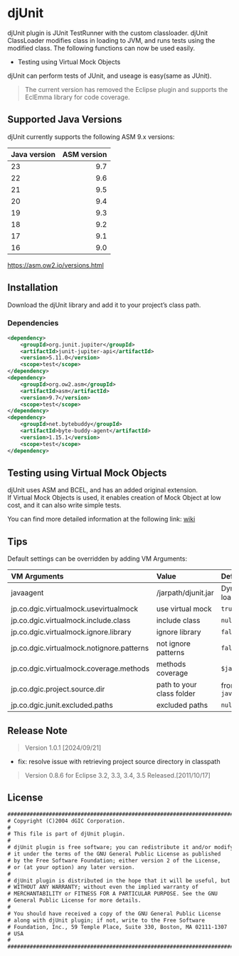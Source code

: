 # djUnit
djUnit plugin is JUnit TestRunner with the custom classloader.
djUnit ClassLoader modifies class in loading to JVM, and runs tests using the modified class. The following functions can now be used easily.

- Testing using Virtual Mock Objects

djUnit can perform tests of JUnit, and useage is easy(same as JUnit).

> The current version has removed the Eclipse plugin and supports the EclEmma library for code coverage.

## Supported Java Versions
djUnit currently supports the following ASM 9.x versions:

| Java version | ASM version |
| :----------- | -----------: |
| 23 | 9.7 |
| 22 | 9.6 |
| 21 | 9.5 |
| 20 | 9.4 |
| 19 | 9.3 |
| 18 | 9.2 |
| 17 | 9.1 |
| 16 | 9.0 |

https://asm.ow2.io/versions.html

## Installation

Download the djUnit library and add it to your project’s class path.

### Dependencies

```xml
<dependency>
    <groupId>org.junit.jupiter</groupId>
    <artifactId>junit-jupiter-api</artifactId>
    <version>5.11.0</version>
    <scope>test</scope>
</dependency>
<dependency>
    <groupId>org.ow2.asm</groupId>
    <artifactId>asm</artifactId>
    <version>9.7</version>
    <scope>test</scope>
</dependency>
<dependency>
    <groupId>net.bytebuddy</groupId>
    <artifactId>byte-buddy-agent</artifactId>
    <version>1.15.1</version>
    <scope>test</scope>
</dependency>
```

## Testing using Virtual Mock Objects
djUnit uses ASM and BCEL, and has an added original extension.<br>
If Virtual Mock Objects is used, it enables creation of Mock Object at low cost, and it can also write simple tests.

You can find more detailed information at the following link: [wiki](/wiki)

## Tips
Default settings can be overridden by adding VM Arguments:

| VM Arguments                              | Value                                       | Default               | Required |
| :---------------------------------------- | :------------------------------------------ | :-------------------- | :------: |
| javaagent                                 | /jarpath/djunit.jar                         | Dynamic loading       |   No     |
| jp.co.dgic.virtualmock.usevirtualmock     | use virtual mock                            | `true`                |   No     |
| jp.co.dgic.virtualmock.include.class      | include class                               | `null`                |   No     |
| jp.co.dgic.virtualmock.ignore.library     | ignore library                              | `false`               |   No     |
| jp.co.dgic.virtualmock.notignore.patterns | not ignore patterns                         | `false`               |   No     |
| jp.co.dgic.virtualmock.coverage.methods   | methods coverage                            | `$jacocoInit`         |   No     |
| jp.co.dgic.project.source.dir             | path to your class folder                   | from `java.class.path`|   No     |
| jp.co.dgic.junit.excluded.paths           | excluded paths                              | `null`                |   No     |

## Release Note

> Version 1.0.1 [2024/09/21]
- fix: resolve issue with retrieving project source directory in classpath
> Version 0.8.6 for Eclipse 3.2, 3.3, 3.4, 3.5 Released.[2011/10/17]

## License

```xml
###############################################################################
# Copyright (C)2004 dGIC Corporation.
#
# This file is part of djUnit plugin.
#
# djUnit plugin is free software; you can redistribute it and/or modify
# it under the terms of the GNU General Public License as published
# by the Free Software Foundation; either version 2 of the License,
# or (at your option) any later version.
#
# djUnit plugin is distributed in the hope that it will be useful, but
# WITHOUT ANY WARRANTY; without even the implied warranty of
# MERCHANTABILITY or FITNESS FOR A PARTICULAR PURPOSE. See the GNU
# General Public License for more details.
#
# You should have received a copy of the GNU General Public License
# along with djUnit plugin; if not, write to the Free Software
# Foundation, Inc., 59 Temple Place, Suite 330, Boston, MA 02111-1307
# USA
#
###############################################################################
